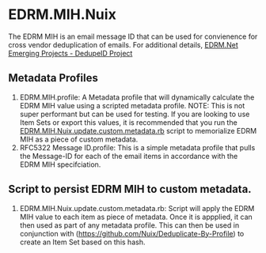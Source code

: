 # EDRM.MIH.Nuix

The EDRM MIH is an email message ID that can be used for convienence for cross vendor deduplication of emails.  For additional details, [EDRM.Net Emerging Projects - DedupeID Project](https://edrm.net/active-projects/#1598305251397-89bd62e4-e5ad)

## Metadata Profiles
1. EDRM.MIH.profile: A Metadata profile that will dynamically calculate the EDRM MIH value using a scripted metadata profile.  NOTE: This is not super performant but can be used for testing.  If you are looking to use Item Sets or export this values, it is recommended that you run the [EDRM.MIH.Nuix.update.custom.metadata.rb](https://github.com/stephenlstewart/EDRM.MIH.Nuix/blob/f143d66590936edbf2e1fc26e58ded908151d7ce/EDRM.MIH.Nuix.update.custom.metadata.rb) script to memorialize EDRM MIH as a piece of custom metadata.
2. RFC5322 Message ID.profile: This is a simple metadata profile that pulls the Message-ID for each of the email items in accordance with the EDRM MIH specifciation.

## Script to persist EDRM MIH to custom metadata.
1. EDRM.MIH.Nuix.update.custom.metadata.rb: Script will apply the EDRM MIH value to each item as piece of metadata.  Once it is appplied, it can then used as part of any metadata profile.  This can then be used in conjunction with (https://github.com/Nuix/Deduplicate-By-Profile) to create an Item Set based on this hash.
